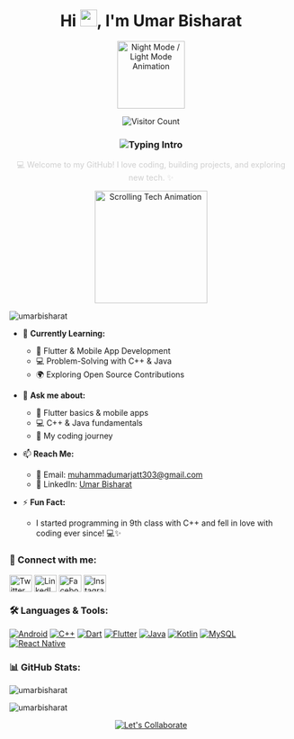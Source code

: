 <h1 align="center">Hi <img src="https://media.giphy.com/media/hvRJCLFzcasrR4ia7z/giphy.gif" width="30">, I'm Umar Bisharat</h1>

<p align="center">
  <img src="https://media.giphy.com/media/8YutMatqkTfSE/giphy.gif" width="120" alt="Night Mode / Light Mode Animation" />
</p>

<p align="center">
  <img src="https://visitor-badge.laobi.icu/badge?page_id=umarbisharat.umarbisharat" alt="Visitor Count" />
</p>

<h3 align="center">
  <img src="https://readme-typing-svg.herokuapp.com?font=Fira+Code&size=24&pause=1000&color=00ff99&center=true&width=600&lines=🎓+Software+Engineering+Student;Flutter+%26+Mobile+Apps;C+++%26+Java+Enthusiast+🚀" alt="Typing Intro">
</h3>

<p align="center" style="color:#cfcfcf;">💻 Welcome to my GitHub! I love coding, building projects, and exploring new tech. ✨</p>

<p align="center">
  <img src="https://media.giphy.com/media/3o7TKtnuHOHHUjR38Y/giphy.gif" width="200" alt="Scrolling Tech Animation">
</p>

<p align="left">
  <img src="https://komarev.com/ghpvc/?username=umarbisharat&label=Profile%20views&color=0e75b6&style=flat" alt="umarbisharat" />
</p>

- 🌱 **Currently Learning:**  
  - 📱 Flutter & Mobile App Development  
  - 💻 Problem-Solving with C++ & Java  
  - 🌍 Exploring Open Source Contributions

- 💬 **Ask me about:**  
  - 🚀 Flutter basics & mobile apps  
  - 💻 C++ & Java fundamentals  
  - 🎯 My coding journey

- 📫 **Reach Me:**  
  - 📧 Email: [muhammadumarjatt303@gmail.com](mailto:muhammadumarjatt303@gmail.com)  
  - 💼 LinkedIn: [Umar Bisharat](https://www.linkedin.com/in/umar-bisharat-973532333/)

- ⚡ **Fun Fact:**  
  - I started programming in 9th class with C++ and fell in love with coding ever since! 💻✨

<h3 align="left">🔗 Connect with me:</h3>
<p align="left">
  <a href="https://x.com/24sw13891008" target="_blank" style="transition: transform 0.2s; display:inline-block;" onmouseover="this.style.transform='scale(1.2)'" onmouseout="this.style.transform='scale(1)'">
    <img align="center" src="https://raw.githubusercontent.com/rahuldkjain/github-profile-readme-generator/master/src/images/icons/Social/twitter.svg" alt="Twitter" height="30" width="40" />
  </a>
  <a href="https://www.linkedin.com/in/umarbisharat-973532333/" target="_blank" style="transition: transform 0.2s; display:inline-block;" onmouseover="this.style.transform='scale(1.2)'" onmouseout="this.style.transform='scale(1)'">
    <img align="center" src="https://raw.githubusercontent.com/rahuldkjain/github-profile-readme-generator/master/src/images/icons/Social/linked-in-alt.svg" alt="LinkedIn" height="30" width="40" />
  </a>
  <a href="https://www.facebook.com/share/1fukuyfqgt/" target="_blank" style="transition: transform 0.2s; display:inline-block;" onmouseover="this.style.transform='scale(1.2)'" onmouseout="this.style.transform='scale(1)'">
    <img align="center" src="https://raw.githubusercontent.com/rahuldkjain/github-profile-readme-generator/master/src/images/icons/Social/facebook.svg" alt="Facebook" height="30" width="40" />
  </a>
  <a href="https://www.instagram.com/umarbisharat/" target="_blank" style="transition: transform 0.2s; display:inline-block;" onmouseover="this.style.transform='scale(1.2)'" onmouseout="this.style.transform='scale(1)'">
    <img align="center" src="https://raw.githubusercontent.com/rahuldkjain/github-profile-readme-generator/master/src/images/icons/Social/instagram.svg" alt="Instagram" height="30" width="40" />
  </a>
</p>

<h3 align="left">🛠 Languages & Tools:</h3>
<p>
  <a href="#" style="transition: transform 0.2s; display:inline-block;" onmouseover="this.style.transform='scale(1.1)'" onmouseout="this.style.transform='scale(1)'">
    <img src="https://img.shields.io/badge/Android-3DDC84?style=for-the-badge&logo=android&logoColor=white" alt="Android" />
  </a>
  <a href="#" style="transition: transform 0.2s; display:inline-block;" onmouseover="this.style.transform='scale(1.1)'" onmouseout="this.style.transform='scale(1)'">
    <img src="https://img.shields.io/badge/C++-00599C?style=for-the-badge&logo=c%2B%2B&logoColor=white" alt="C++" />
  </a>
  <a href="#" style="transition: transform 0.2s; display:inline-block;" onmouseover="this.style.transform='scale(1.1)'" onmouseout="this.style.transform='scale(1)'">
    <img src="https://img.shields.io/badge/Dart-0175C2?style=for-the-badge&logo=dart&logoColor=white" alt="Dart" />
  </a>
  <a href="#" style="transition: transform 0.2s; display:inline-block;" onmouseover="this.style.transform='scale(1.1)'" onmouseout="this.style.transform='scale(1)'">
    <img src="https://img.shields.io/badge/Flutter-02569B?style=for-the-badge&logo=flutter&logoColor=white" alt="Flutter" />
  </a>
  <a href="#" style="transition: transform 0.2s; display:inline-block;" onmouseover="this.style.transform='scale(1.1)'" onmouseout="this.style.transform='scale(1)'">
    <img src="https://img.shields.io/badge/Java-007396?style=for-the-badge&logo=java&logoColor=white" alt="Java" />
  </a>
  <a href="#" style="transition: transform 0.2s; display:inline-block;" onmouseover="this.style.transform='scale(1.1)'" onmouseout="this.style.transform='scale(1)'">
    <img src="https://img.shields.io/badge/Kotlin-0095D5?style=for-the-badge&logo=kotlin&logoColor=white" alt="Kotlin" />
  </a>
  <a href="#" style="transition: transform 0.2s; display:inline-block;" onmouseover="this.style.transform='scale(1.1)'" onmouseout="this.style.transform='scale(1)'">
    <img src="https://img.shields.io/badge/MySQL-4479A1?style=for-the-badge&logo=mysql&logoColor=white" alt="MySQL" />
  </a>
  <a href="#" style="transition: transform 0.2s; display:inline-block;" onmouseover="this.style.transform='scale(1.1)'" onmouseout="this.style.transform='scale(1)'">
    <img src="https://img.shields.io/badge/React%20Native-20232A?style=for-the-badge&logo=react&logoColor=61DAFB" alt="React Native" />
  </a>
</p>

<h3 align="left">📊 GitHub Stats:</h3>
<p>
  <img align="center" src="https://github-readme-stats.vercel.app/api/top-langs?username=umarbisharat&show_icons=true&locale=en&layout=compact&theme=dark" alt="umarbisharat" />
</p>
<p>
  <img align="center" src="https://github-readme-streak-stats.herokuapp.com/?user=umarbisharat&theme=dark" alt="umarbisharat" />
</p>

<p align="center">
  <a href="mailto:muhammadumarjatt303@gmail.com" target="_blank">
    <img src="https://img.shields.io/badge/💌-Let's%20Collaborate!-ff69b4?style=for-the-badge&logo=Gmail&logoColor=white&animation=spin" alt="Let's Collaborate" />
  </a>
</p>